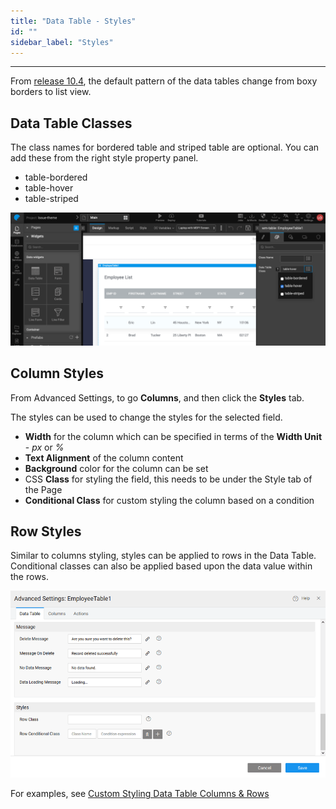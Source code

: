 ```yaml
---
title: "Data Table - Styles"
id: ""
sidebar_label: "Styles"
---
```

---

From [release 10.4](), the default pattern of the data tables change from boxy borders to list view.

## Data Table Classes

The class names for bordered table and striped table are optional. You can add these from the right style property panel.

- table-bordered
- table-hover
- table-striped

![datatable styles](/learn/assets/datatable-styles.png)

## Column Styles

From Advanced Settings, to go **Columns**, and then click the **Styles** tab.

The styles can be used to change the styles for the selected field.

- **Width** for the column which can be specified in terms of the **Width Unit** - _px_ or _%_
- **Text Alignment** of the column content
- **Background** color for the column can be set
- CSS **Class** for styling the field, this needs to be under the Style tab of the Page
- **Conditional Class** for custom styling the column based on a condition

## Row Styles

Similar to columns styling, styles can be applied to rows in the Data Table. Conditional classes can also be applied based upon the data value within the rows.

[![](/learn/assets/table-config3.png)](/learn/assets/table-config3.png)

For examples, see [Custom Styling Data Table Columns & Rows](/learn/how-tos/data-table-styling/)